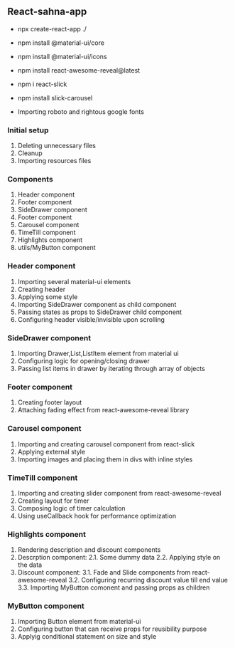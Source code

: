 ## React-sahna-app

- npx create-react-app ./
- npm install @material-ui/core
- npm install @material-ui/icons
- npm install react-awesome-reveal@latest
- npm i react-slick
- npm install slick-carousel

- Importing roboto and rightous google fonts

### Initial setup

1. Deleting unnecessary files
2. Cleanup
3. Importing resources files

### Components

1. Header component
2. Footer component
3. SideDrawer component
4. Footer component
5. Carousel component
6. TimeTill component
7. Highlights component
8. utils/MyButton component

### Header component

1. Importing several material-ui elements
2. Creating header
3. Applying some style
4. Importing SideDrawer component as child component
5. Passing states as props to SideDrawer child component
6. Configuring header visible/invisible upon scrolling

### SideDrawer component

1. Importing Drawer,List,ListItem element from material ui
2. Configuring logic for opening/closing drawer
3. Passing list items in drawer by iterating through array of objects

### Footer component

1. Creating footer layout
2. Attaching fading effect from react-awesome-reveal library

### Carousel component

1. Importing and creating carousel component from react-slick
2. Applying external style
3. Importing images and placing them in divs with inline styles

### TimeTill component

1. Importing and creating slider component from react-awesome-reveal
2. Creating layout for timer
3. Composing logic of timer calculation
4. Using useCallback hook for performance optimization

### Highlights component

1. Rendering description and discount components
2. Descrption component:
   2.1. Some dummy data
   2.2. Applying style on the data
3. Discount component:
   3.1. Fade and Slide components from react-awesome-reveal
   3.2. Configuring recurring discount value till end value
   3.3. Importing MyButton comonent and passing props as children

### MyButton component

1. Importing Button element from material-ui
2. Configuring button that can receive props for reusibility purpose
3. Applyig conditional statement on size and style
